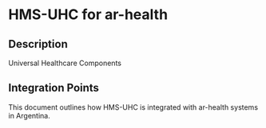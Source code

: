 # HMS-UHC for ar-health

## Description

Universal Healthcare Components

## Integration Points

This document outlines how HMS-UHC is integrated with ar-health systems in Argentina.
